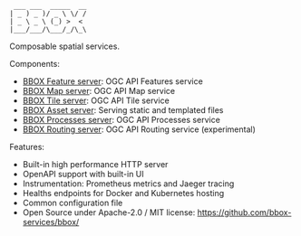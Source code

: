 ```
 ___ ___  _____  __
| _ ) _ )/ _ \ \/ /
| _ \ _ \ (_) >  < 
|___/___/\___/_/\_\
```

Composable spatial services.

Components:
* [BBOX Feature server](docs/feature-server/): OGC API Features service
* [BBOX Map server](docs/map-server/): OGC API Map service
* [BBOX Tile server](docs/tile-server/): OGC API Tile service
* [BBOX Asset server](docs/asset-server/): Serving static and templated files
* [BBOX Processes server](docs/processes-server/): OGC API Processes service
* [BBOX Routing server](docs/routing-server/): OGC API Routing service (experimental)

Features:
* Built-in high performance HTTP server
* OpenAPI support with built-in UI
* Instrumentation: Prometheus metrics and Jaeger tracing
* Healths endpoints for Docker and Kubernetes hosting
* Common configuration file
* Open Source under Apache-2.0 / MIT license: <https://github.com/bbox-services/bbox/>
